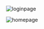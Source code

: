 ![loginpage](https://github.com/user-attachments/assets/acac562a-79ae-4167-b11a-9ff6c9463f9e)


![homepage](https://github.com/user-attachments/assets/a44d3b89-f529-4209-a991-577639ace0e1)
